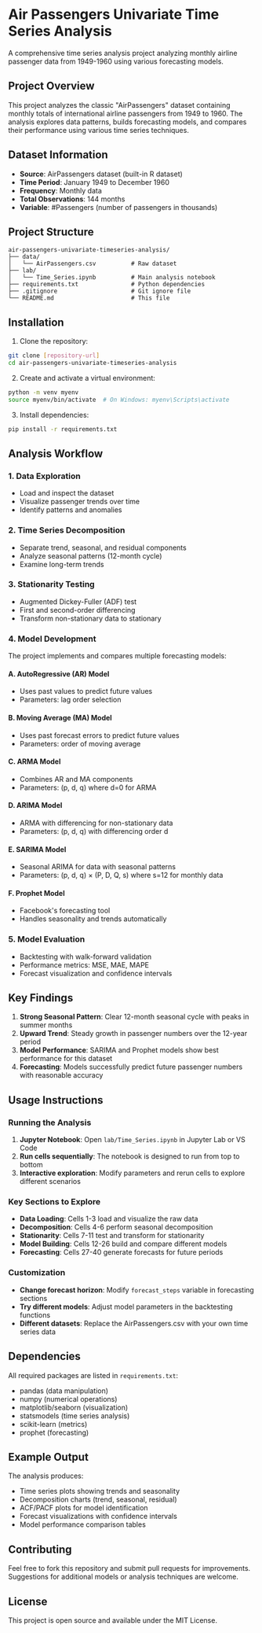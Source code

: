 # Air Passengers Univariate Time Series Analysis

A comprehensive time series analysis project analyzing monthly airline passenger data from 1949-1960 using various forecasting models.

## Project Overview

This project analyzes the classic "AirPassengers" dataset containing monthly totals of international airline passengers from 1949 to 1960. The analysis explores data patterns, builds forecasting models, and compares their performance using various time series techniques.

## Dataset Information

- **Source**: AirPassengers dataset (built-in R dataset)
- **Time Period**: January 1949 to December 1960
- **Frequency**: Monthly data
- **Total Observations**: 144 months
- **Variable**: #Passengers (number of passengers in thousands)

## Project Structure

```
air-passengers-univariate-timeseries-analysis/
├── data/
│   └── AirPassengers.csv          # Raw dataset
├── lab/
│   └── Time_Series.ipynb          # Main analysis notebook
├── requirements.txt               # Python dependencies
├── .gitignore                     # Git ignore file
└── README.md                      # This file
```

## Installation

1. Clone the repository:
```bash
git clone [repository-url]
cd air-passengers-univariate-timeseries-analysis
```

2. Create and activate a virtual environment:
```bash
python -m venv myenv
source myenv/bin/activate  # On Windows: myenv\Scripts\activate
```

3. Install dependencies:
```bash
pip install -r requirements.txt
```

## Analysis Workflow

### 1. Data Exploration
- Load and inspect the dataset
- Visualize passenger trends over time
- Identify patterns and anomalies

### 2. Time Series Decomposition
- Separate trend, seasonal, and residual components
- Analyze seasonal patterns (12-month cycle)
- Examine long-term trends

### 3. Stationarity Testing
- Augmented Dickey-Fuller (ADF) test
- First and second-order differencing
- Transform non-stationary data to stationary

### 4. Model Development
The project implements and compares multiple forecasting models:

#### A. AutoRegressive (AR) Model
- Uses past values to predict future values
- Parameters: lag order selection

#### B. Moving Average (MA) Model
- Uses past forecast errors to predict future values
- Parameters: order of moving average

#### C. ARMA Model
- Combines AR and MA components
- Parameters: (p, d, q) where d=0 for ARMA

#### D. ARIMA Model
- ARMA with differencing for non-stationary data
- Parameters: (p, d, q) with differencing order d

#### E. SARIMA Model
- Seasonal ARIMA for data with seasonal patterns
- Parameters: (p, d, q) × (P, D, Q, s) where s=12 for monthly data

#### F. Prophet Model
- Facebook's forecasting tool
- Handles seasonality and trends automatically

### 5. Model Evaluation
- Backtesting with walk-forward validation
- Performance metrics: MSE, MAE, MAPE
- Forecast visualization and confidence intervals

## Key Findings

1. **Strong Seasonal Pattern**: Clear 12-month seasonal cycle with peaks in summer months
2. **Upward Trend**: Steady growth in passenger numbers over the 12-year period
3. **Model Performance**: SARIMA and Prophet models show best performance for this dataset
4. **Forecasting**: Models successfully predict future passenger numbers with reasonable accuracy

## Usage Instructions

### Running the Analysis

1. **Jupyter Notebook**: Open `lab/Time_Series.ipynb` in Jupyter Lab or VS Code
2. **Run cells sequentially**: The notebook is designed to run from top to bottom
3. **Interactive exploration**: Modify parameters and rerun cells to explore different scenarios

### Key Sections to Explore

- **Data Loading**: Cells 1-3 load and visualize the raw data
- **Decomposition**: Cells 4-6 perform seasonal decomposition
- **Stationarity**: Cells 7-11 test and transform for stationarity
- **Model Building**: Cells 12-26 build and compare different models
- **Forecasting**: Cells 27-40 generate forecasts for future periods

### Customization

- **Change forecast horizon**: Modify `forecast_steps` variable in forecasting sections
- **Try different models**: Adjust model parameters in the backtesting functions
- **Different datasets**: Replace the AirPassengers.csv with your own time series data

## Dependencies

All required packages are listed in `requirements.txt`:
- pandas (data manipulation)
- numpy (numerical operations)
- matplotlib/seaborn (visualization)
- statsmodels (time series analysis)
- scikit-learn (metrics)
- prophet (forecasting)

## Example Output

The analysis produces:
- Time series plots showing trends and seasonality
- Decomposition charts (trend, seasonal, residual)
- ACF/PACF plots for model identification
- Forecast visualizations with confidence intervals
- Model performance comparison tables

## Contributing

Feel free to fork this repository and submit pull requests for improvements. Suggestions for additional models or analysis techniques are welcome.

## License

This project is open source and available under the MIT License.
